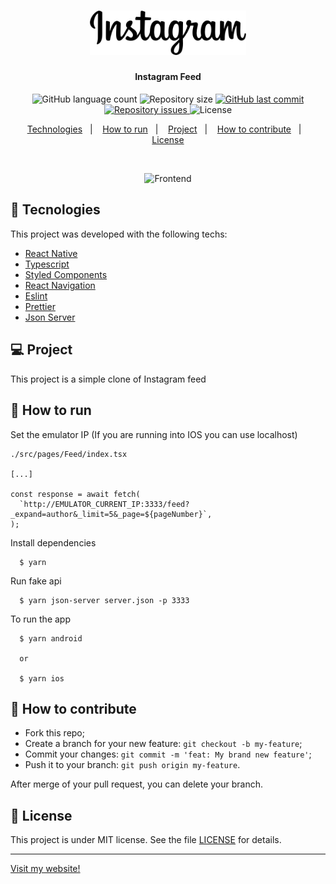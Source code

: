 <h1 align="center">
    <img alt="Instagram" title="#Instagram" src=".github/instagram.png" width="250px" />
</h1>

<h4 align="center">
  Instagram Feed
</h4>
<p align="center">
  <img alt="GitHub language count" src="https://img.shields.io/github/languages/count/gagigante/Instagram-Feed">

  <img alt="Repository size" src="https://img.shields.io/github/repo-size/gagigante/Instagram-Feed">
  
  <a href="https://github.com/gagigante/Instagram-Feed/commits/master">
    <img alt="GitHub last commit" src="https://img.shields.io/github/last-commit/gagigante/Instagram-Feed">
  </a>

  <a href="https://github.com/gagigante/Instagram-Feed/issues">
    <img alt="Repository issues" src="https://img.shields.io/github/issues/gagigante/Instagram-Feed">
  </a>

  <img alt="License" src="https://img.shields.io/badge/license-MIT-brightgreen">

<p align="center">
  <a href="#rocket-tecnologies">Technologies</a>&nbsp;&nbsp;&nbsp;|&nbsp;&nbsp;&nbsp;
  <a href="#runner-how-to-run">How to run</a>&nbsp;&nbsp;&nbsp;|&nbsp;&nbsp;&nbsp;
  <a href="#-project">Project</a>&nbsp;&nbsp;&nbsp;|&nbsp;&nbsp;&nbsp;
  <a href="#-how-to-contribute">How to contribute</a>&nbsp;&nbsp;&nbsp;|&nbsp;&nbsp;&nbsp;
  <a href="#memo-license">License</a>
</p>

<br>

<p align="center">
  <img alt="Frontend" src=".github/frontend.gif" width="300px">
</p>

## :rocket: Tecnologies

This project was developed with the following techs:

- [React Native](https://reactnative.dev/)
- [Typescript](https://www.typescriptlang.org/)
- [Styled Components](https://styled-components.com/)
- [React Navigation](https://reactnavigation.org/)
- [Eslint](https://eslint.org/)
- [Prettier](https://prettier.io/)
- [Json Server](https://www.npmjs.com/package/json-server)

## 💻 Project

This project is a simple clone of Instagram feed

## :runner: How to run

Set the emulator IP (If you are running into IOS you can use localhost)
```
./src/pages/Feed/index.tsx

[...]

const response = await fetch(
  `http://EMULATOR_CURRENT_IP:3333/feed?_expand=author&_limit=5&_page=${pageNumber}`,
);
```

Install dependencies
```
  $ yarn
```

Run fake api
```
  $ yarn json-server server.json -p 3333
```

To run the app
```
  $ yarn android

  or

  $ yarn ios
```

## 🤔 How to contribute

- Fork this repo;
- Create a branch for your new feature: `git checkout -b my-feature`;
- Commit your changes: `git commit -m 'feat: My brand new feature'`;
- Push it to your branch: `git push origin my-feature`.

After merge of your pull request, you can delete your branch.

## :memo: License

This project is under MIT license. See the file [LICENSE](LICENSE) for details.

---

[Visit my website!](https://www.ggportfolio.com.br)
